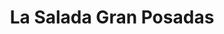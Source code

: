 ---
title: "La Salada Gran Posadas"
url: /posadas/la-salada-gran-posadas/
shop: centro comercial
---